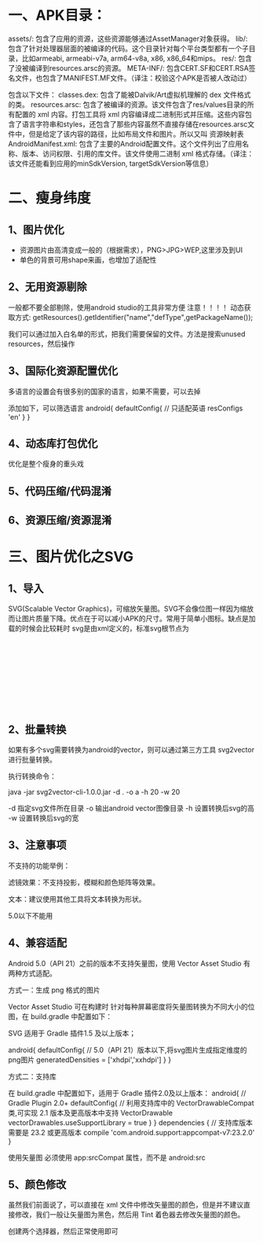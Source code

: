 # 一、APK目录：
assets/: 包含了应用的资源，这些资源能够通过AssetManager对象获得。
lib/: 包含了针对处理器层面的被编译的代码。这个目录针对每个平台类型都有一个子目录，比如armeabi, armeabi-v7a, arm64-v8a, x86, x86_64和mips。
res/: 包含了没被编译到resources.arsc的资源。
META-INF/: 包含CERT.SF和CERT.RSA签名文件，也包含了MANIFEST.MF文件。（译注：校验这个APK是否被人改动过）

包含以下文件：
classes.dex: 包含了能被Dalvik/Art虚拟机理解的 dex 文件格式的类。
resources.arsc: 包含了被编译的资源。该文件包含了res/values目录的所有配置的 xml 内容。打包工具将 xml 内容编译成二进制形式并压缩。这些内容包含了语言字符串和styles，还包含了那些内容虽然不直接存储在resources.arsc文件中，但是给定了该内容的路径，比如布局文件和图片。所以又叫 资源映射表
AndroidManifest.xml: 包含了主要的Android配置文件。这个文件列出了应用名称、版本、访问权限、引用的库文件。该文件使用二进制 xml 格式存储。（译注：该文件还能看到应用的minSdkVersion, targetSdkVersion等信息）

# 二、瘦身纬度
## 1、图片优化
  - 资源图片由高清变成一般的（根据需求），PNG>JPG>WEP,这里涉及到UI
  - 单色的背景可用shape来画，也增加了适配性
## 2、无用资源剔除
  一般都不要全部剔除，使用android studio的工具非常方便
 注意！！！！
动态获取方式:
getResources().getIdentifier("name","defType",getPackageName());

  我们可以通过加入白名单的形式，把我们需要保留的文件。方法是搜索unused resources，然后操作
## 3、国际化资源配置优化
  多语言的设置会有很多别的国家的语言，如果不需要，可以去掉
  
  添加如下，可以筛选语言
  android{
    defaultConfig{
        // 只适配英语
        resConfigs 'en'
    }
}

## 4、动态库打包优化
  优化是整个瘦身的重头戏
## 5、代码压缩/代码混淆
## 6、资源压缩/资源混淆

# 三、图片优化之SVG
 ## 1、导入
 SVG(Scalable Vector Graphics)，可缩放矢量图。SVG不会像位图一样因为缩放而让图片质量下降。优点在于可以减小APK的尺寸。常用于简单小图标。缺点是加载的时候会比较耗时
svg是由xml定义的，标准svg根节点为<svg>。
Android中只支持 <vector>，我们可以通过 
vector 将svg的根节点 <svg> 转换为 <vector>。在Android Studio中打开工程，在res目录中点击右键。
## 2、批量转换
  如果有多个svg需要转换为android的vector，则可以通过第三方工具 svg2vector 进行批量转换。
  
  执行转换命令：

java -jar svg2vector-cli-1.0.0.jar -d . -o a -h 20 -w 20 

-d 指定svg文件所在目录
-o 输出android vector图像目录
-h 设置转换后svg的高
-w 设置转换后svg的宽

 ## 3、注意事项
  
不支持的功能举例：

滤镜效果：不支持投影，模糊和颜色矩阵等效果。
  
文本：建议使用其他工具将文本转换为形状。
  
5.0以下不能用
  ## 4、兼容适配
  Android 5.0（API 21）之前的版本不支持矢量图，使用 Vector Asset Studio 有两种方式适配。
  
方式一：生成 png 格式的图片

Vector Asset Studio 可在构建时 针对每种屏幕密度将矢量图转换为不同大小的位图，在 build.gradle 中配置如下： 

SVG 适用于 Gradle 插件1.5 及以上版本；

android{
    defaultConfig{
        // 5.0（API 21）版本以下,将svg图片生成指定维度的png图片
        generatedDensities = ['xhdpi','xxhdpi']
    }
}
  
方式二：支持库

在 build.gradle 中配置如下，适用于 Gradle 插件2.0及以上版本：
android{
    // Gradle Plugin 2.0+
    defaultConfig{
        // 利用支持库中的 VectorDrawableCompat 类,可实现 2.1 版本及更高版本中支持 VectorDrawable
        vectorDrawables.useSupportLibrary = true
    }
}
dependencies {
  // 支持库版本需要是 23.2 或更高版本
  compile 'com.android.support:appcompat-v7:23.2.0'
}

使用矢量图 必须使用 app:srcCompat 属性，而不是 android:src
  
   ## 5、颜色修改
虽然我们前面说了，可以直接在 xml 文件中修改矢量图的颜色，但是并不建议直接修改，我们一般让矢量图为黑色，然后用 Tint 着色器去修改矢量图的颜色。
  
创建两个选择器，然后正常使用即可



